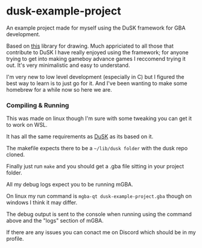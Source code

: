 # dusk-example-project
An example project made for myself using the DuSK framework for GBA development.

Based on [this](https://github.com/bmchtech/dusk/tree/main/) library for drawing. Much appriciated to all those that contribute to DuSK I have really enjoyed using the framework; for anyone trying to get into making gameboy advance games I reccomend trying it out. It's very minimalistic and easy to understand.

I'm very new to low level development (especially in C) but I figured the best way to learn is to just go for it. And I've been wanting to make some homebrew for a while now so here we are.

### Compiling & Running

This was made on linux though I'm sure with some tweaking you can get it to work on WSL.

It has all the same requirements as [DuSK](https://github.com/bmchtech/dusk/tree/main/) as its based on it.

The makefile expects there to be a `~/lib/dusk folder` with the dusk repo cloned.

Finally just run `make` and you should get a .gba file sitting in your project folder.

All my debug logs expect you to be running mGBA.

On linux my run command is `mgba-qt dusk-example-project.gba` though on windows I think it may differ.

The debug output is sent to the console when running using the command above and the "logs" section of mGBA.

If there are any issues you can conact me on Discord which should be in my profile.
